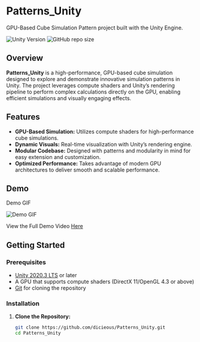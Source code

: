 # Patterns_Unity

GPU-Based Cube Simulation Pattern project built with the Unity Engine.

![Unity Version](https://img.shields.io/badge/Unity-2020.3%2B-blue)
![GitHub repo size](https://img.shields.io/github/repo-size/dicieous/Patterns_Unity?style=flat)

## Overview

**Patterns_Unity** is a high-performance, GPU-based cube simulation designed to explore and demonstrate innovative simulation patterns in Unity. The project leverages compute shaders and Unity’s rendering pipeline to perform complex calculations directly on the GPU, enabling efficient simulations and visually engaging effects.

## Features

- **GPU-Based Simulation:** Utilizes compute shaders for high-performance cube simulations.
- **Dynamic Visuals:** Real-time visualization with Unity’s rendering engine.
- **Modular Codebase:** Designed with patterns and modularity in mind for easy extension and customization.
- **Optimized Performance:** Takes advantage of modern GPU architectures to deliver smooth and scalable performance.

## Demo

Demo GIF

![Demo GIF](https://github.com/dicieous/Patterns_Unity/blob/191e41be63af045b85f5e82fae1f99e54dc351ef/Readme/ComputeShaderBasedWaveSimulation.gif)

View the Full Demo Video [Here](https://drive.google.com/file/d/1whN9mT_hwB7dJoibLr11UZBc8qmEPfE5/view?usp=sharing)

## Getting Started

### Prerequisites

- [Unity 2020.3 LTS](https://unity.com/releases) or later
- A GPU that supports compute shaders (DirectX 11/OpenGL 4.3 or above)
- [Git](https://git-scm.com/) for cloning the repository

### Installation

1. **Clone the Repository:**

   ```bash
   git clone https://github.com/dicieous/Patterns_Unity.git
   cd Patterns_Unity
